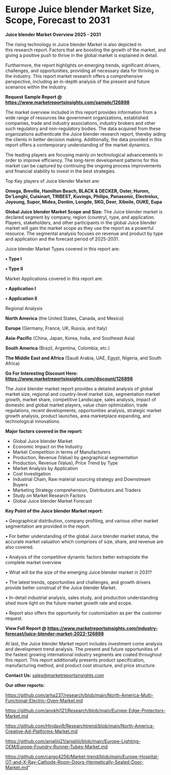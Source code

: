 # Europe Juice blender Market Size, Scope, Forecast to 2031

<Strong> Juice blender Market Overview 2025 - 2031</strong>

The rising technology in Juice blender Market is also depicted in this research report. Factors that are boosting the growth of the market, and giving a positive push to thrive in the global market is explained in detail.

Furthermore, the report highlights on emerging trends, significant drivers, challenges, and opportunities, providing all necessary data for thriving in the industry. This report market research offers a comprehensive perspective, including an in-depth analysis of the present and future scenarios within the industry.

<strong>Request Sample Report @ <a href=https://www.marketreportsinsights.com/sample/126898>https://www.marketreportsinsights.com/sample/126898</a></strong>

The market overview included in this report provides information from a wide range of resources like government organizations, established companies, trade and industry associations, industry brokers and other such regulatory and non-regulatory bodies. The data acquired from these organizations authenticate the Juice blender research report, thereby aiding the clients in better decision making. Additionally, the data provided in this report offers a contemporary understanding of the market dynamics.

The leading players are focusing mainly on technological advancements in order to improve efficiency. The long-term development patterns for this market can be captured by continuing the ongoing process improvements and financial stability to invest in the best strategies.

Top Key players of Juice blender Market are:

<strong>Omega, Breville, Hamilton Beach, BLACK & DECKER, Oster, Hurom, De'Longhi, Cuisinart, TRIBEST, Kuvings, Philips, Panasonic, Electrolux, Joyoung, Supor, Midea, Donlim, Longde, SKG, Deer, Xibeile, OUKE, Eupa</strong>

<strong><b>Global Juice blender Market Scope and Size:</b></strong>
The Juice blender market is declared segment by company, region (country), type, and application. Players, stakeholders, and other participants in the global Juice blender market will gain the market scope as they use the report as a powerful resource. The segmental analysis focuses on revenue and product by type and application and the forecast period of 2025-2031.

Juice blender Market Types covered in this report are:

<strong>• Type I

• Type II</strong>

Market Applications covered in this report are:

<strong>• Application I

• Application II</strong> 

Regional Analysis

<strong>North America</strong> (the United States, Canada, and Mexico)

<strong>Europe</strong> (Germany, France, UK, Russia, and Italy)

<strong>Asia-Pacific</strong> (China, Japan, Korea, India, and Southeast Asia)

<strong>South America</strong> (Brazil, Argentina, Colombia, etc.)

<strong>The Middle East and Africa</strong> (Saudi Arabia, UAE, Egypt, Nigeria, and South Africa)

<strong>Go For Interesting Discount Here: <a href=https://www.marketreportsinsights.com/discount/126898>https://www.marketreportsinsights.com/discount/126898</a></strong>

The Juice blender market report provides a detailed analysis of global market size, regional and country-level market size, segmentation market growth, market share, competitive Landscape, sales analysis, impact of domestic and global market players, value chain optimization, trade regulations, recent developments, opportunities analysis, strategic market growth analysis, product launches, area marketplace expanding, and technological innovations.

<strong><b>Major factors covered in the report:</b></strong>
<ul>
  <li>Global Juice blender Market </li>
  <li>Economic Impact on the Industry</li>
  <li>Market Competition in terms of Manufacturers</li>
  <li>Production, Revenue (Value) by geographical segmentation</li>
  <li>Production, Revenue (Value), Price Trend by Type</li>
  <li>Market Analysis by Application</li>
  <li>Cost Investigation</li>
  <li>Industrial Chain, Raw material sourcing strategy and Downstream Buyers</li>
  <li>Marketing Strategy comprehension, Distributors and Traders</li>
  <li>Study on Market Research Factors</li>
  <li>Global Juice blender Market Forecast</li>
</ul>

<strong><b>Key Point of the Juice blender Market report:</b></strong>

• Geographical distribution, company profiling, and various other market segmentation are provided in the report.

• For better understanding of the global Juice blender market status, the accurate market valuation which comprises of size, share, and revenue are also covered.

• Analysis of the competitive dynamic factors better extrapolate the complete market overview

• What will be the size of the emerging Juice blender market in 2031?

• The latest trends, opportunities and challenges, and growth drivers provide better construal of the Juice blender Market.

• In-detail industrial analysis, sales study, and production understanding shed more light on the future market growth rate and scope.

• Report also offers the opportunity for customization as per the customer request.

<strong><b>View Full Report @ <a href=https://www.marketreportsinsights.com/industry-forecast/juice-blender-market-2022-126898>https://www.marketreportsinsights.com/industry-forecast/juice-blender-market-2022-126898</a></b></strong>


At last, the Juice blender Market report includes investment come analysis and development trend analysis. The present and future opportunities of the fastest growing international industry segments are coated throughout this report. This report additionally presents product specification, manufacturing method, and product cost structure, and price structure.

<strong>Contact Us:</strong>
sales@marketreportsinsights.com

<strong>Our other reports:</strong>

<a href=https://github.com/arha237/research/blob/main/North-America-Multi-Functional-Electric-Oven-Market.md>https://github.com/arha237/research/blob/main/North-America-Multi-Functional-Electric-Oven-Market.md</a>

<a href=https://github.com/anokhi121/Research/blob/main/Europe-Edge-Protectors-Market.md>https://github.com/anokhi121/Research/blob/main/Europe-Edge-Protectors-Market.md</a>

<a href=https://github.com/Hindavi9/Researchtrend/blob/main/North-America-Creative-Ad-Platforms-Market.md>https://github.com/Hindavi9/Researchtrend/blob/main/North-America-Creative-Ad-Platforms-Market.md</a>

<a href=https://github.com/anjaliiii21/anjaliiii/blob/main/Europe-Lighting-OEM/Europe-Foundry-Runner-Tubes-Market.md>https://github.com/anjaliiii21/anjaliiii/blob/main/Europe-Lighting-OEM/Europe-Foundry-Runner-Tubes-Market.md</a>

<a href=https://github.com/cargo4256/Market-trend/blob/main/Europe-Hospital-OT-and-X-Ray-Cathode-Room-Doors-Hermetically-Sealed-Door-Market.md>https://github.com/cargo4256/Market-trend/blob/main/Europe-Hospital-OT-and-X-Ray-Cathode-Room-Doors-Hermetically-Sealed-Door-Market.md</a>"
